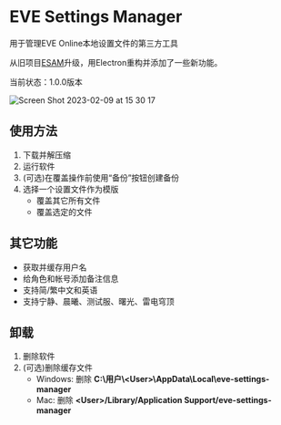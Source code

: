 # EVE Settings Manager

用于管理EVE Online本地设置文件的第三方工具

从旧项目[ESAM](https://github.com/mintnick/ESAM)升级，用Electron重构并添加了一些新功能。

当前状态：1.0.0版本

![Screen Shot 2023-02-09 at 15 30 17](https://user-images.githubusercontent.com/14357052/217746381-e0f74ca8-2377-417f-8030-6d751ed8788b.png)

## 使用方法

1. 下载并解压缩
2. 运行软件
3. (可选)在覆盖操作前使用“备份”按钮创建备份
4. 选择一个设置文件作为模版
    - 覆盖其它所有文件
    - 覆盖选定的文件

## 其它功能

- 获取并缓存用户名
- 给角色和帐号添加备注信息
- 支持简/繁中文和英语
- 支持宁静、晨曦、测试服、曙光、雷电穹顶

## 卸载

1. 删除软件
2. (可选)删除缓存文件
    - Windows: 删除 **C:\用户\\\<User>\AppData\Local\eve-settings-manager**
    - Mac: 删除 **\<User>/Library/Application Support/eve-settings-manager**